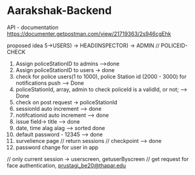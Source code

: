 # Aarakshak-Backend
API - documentation
https://documenter.getpostman.com/view/21719363/2s946cgEhk

proposed idea 5->USERS) -> HEAD(INSPECTOR) -> ADMIN // POLICEID-CHECK


1) Assign policeStationID to admins -->done
2) Assign policeStationID to users -> done
3) check for police users(1 to 1000), police Station id (2000 - 3000) for notifications push  --> Done
4) policeStationId, array, admin to check policeId is a validId, or not; --> Done
5) check on post request -> policeStationId
6) sessionId auto increment  --> done
7) notifcationid auto increment  --> done
8) issue field-> title --> done
9) date, time alag alag  --> sorted done
10) default password - 12345 --> done 
11) survelience page // return sessions // checkpoint  --> done
12) password change for user in app

// only current session -> userscreen, getuserByscreen
// get request for face authentication, prustagi_be20@thapar.edu